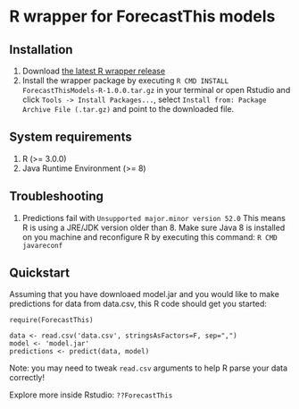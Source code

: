 # R wrapper for ForecastThis models

## Installation
1. Download [the latest R wrapper release](https://github.com/jacek-rzrz/ForecastThisModels/releases/download/1.0.0/ForecastThisModels-R-1.0.0.tar.gz)
2. Install the wrapper package by executing `R CMD INSTALL ForecastThisModels-R-1.0.0.tar.gz` in your terminal or open Rstudio and click `Tools -> Install Packages...`, select `Install from: Package Archive File (.tar.gz)` and point to the downloaded file.

## System requirements
1. R (>= 3.0.0)
2. Java Runtime Environment (>= 8)

## Troubleshooting
1. Predictions fail with `Unsupported major.minor version 52.0`
This means R is using a JRE/JDK version older than 8. Make sure Java 8 is installed on you machine and reconfigure R by executing this command: `R CMD javareconf`

## Quickstart
Assuming that you have downloaed model.jar and you would like to make predictions for data from data.csv, this R code should get you started:
```
require(ForecastThis)

data <- read.csv('data.csv', stringsAsFactors=F, sep=",")
model <- 'model.jar'
predictions <- predict(data, model)
```
Note: you may need to tweak `read.csv` arguments to help R parse your data correctly!

Explore more inside Rstudio: `??ForecastThis`
